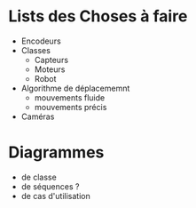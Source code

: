 # Lists des Choses à faire 

* Encodeurs
* Classes
	* Capteurs
	* Moteurs
	* Robot
* Algorithme de déplacememnt
	* mouvements fluide 
	* mouvements précis
* Caméras

# Diagrammes

* de classe
* de séquences ?
* de cas d'utilisation
